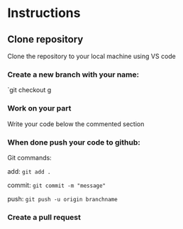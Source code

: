 # Instructions

## Clone repository
Clone the repository to your local machine using VS code

### Create a new branch with your name:

`git checkout g

### Work on your part
Write your code below the commented section

### When done push your code to github:

Git commands:

add: `git add .`

commit: `git commit -m "message"`

push: `git push -u origin branchname`

### Create a pull request

